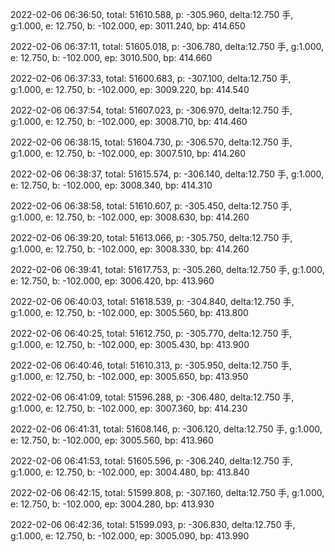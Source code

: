 2022-02-06 06:36:50, total: 51610.588, p: -305.960, delta:12.750 手, g:1.000, e: 12.750, b: -102.000, ep: 3011.240, bp: 414.650

2022-02-06 06:37:11, total: 51605.018, p: -306.780, delta:12.750 手, g:1.000, e: 12.750, b: -102.000, ep: 3010.500, bp: 414.660

2022-02-06 06:37:33, total: 51600.683, p: -307.100, delta:12.750 手, g:1.000, e: 12.750, b: -102.000, ep: 3009.220, bp: 414.540

2022-02-06 06:37:54, total: 51607.023, p: -306.970, delta:12.750 手, g:1.000, e: 12.750, b: -102.000, ep: 3008.710, bp: 414.460

2022-02-06 06:38:15, total: 51604.730, p: -306.570, delta:12.750 手, g:1.000, e: 12.750, b: -102.000, ep: 3007.510, bp: 414.260

2022-02-06 06:38:37, total: 51615.574, p: -306.140, delta:12.750 手, g:1.000, e: 12.750, b: -102.000, ep: 3008.340, bp: 414.310

2022-02-06 06:38:58, total: 51610.607, p: -305.450, delta:12.750 手, g:1.000, e: 12.750, b: -102.000, ep: 3008.630, bp: 414.260

2022-02-06 06:39:20, total: 51613.066, p: -305.750, delta:12.750 手, g:1.000, e: 12.750, b: -102.000, ep: 3008.330, bp: 414.260

2022-02-06 06:39:41, total: 51617.753, p: -305.260, delta:12.750 手, g:1.000, e: 12.750, b: -102.000, ep: 3006.420, bp: 413.960

2022-02-06 06:40:03, total: 51618.539, p: -304.840, delta:12.750 手, g:1.000, e: 12.750, b: -102.000, ep: 3005.560, bp: 413.800

2022-02-06 06:40:25, total: 51612.750, p: -305.770, delta:12.750 手, g:1.000, e: 12.750, b: -102.000, ep: 3005.430, bp: 413.900

2022-02-06 06:40:46, total: 51610.313, p: -305.950, delta:12.750 手, g:1.000, e: 12.750, b: -102.000, ep: 3005.650, bp: 413.950

2022-02-06 06:41:09, total: 51596.288, p: -306.480, delta:12.750 手, g:1.000, e: 12.750, b: -102.000, ep: 3007.360, bp: 414.230

2022-02-06 06:41:31, total: 51608.146, p: -306.120, delta:12.750 手, g:1.000, e: 12.750, b: -102.000, ep: 3005.560, bp: 413.960

2022-02-06 06:41:53, total: 51605.596, p: -306.240, delta:12.750 手, g:1.000, e: 12.750, b: -102.000, ep: 3004.480, bp: 413.840

2022-02-06 06:42:15, total: 51599.808, p: -307.160, delta:12.750 手, g:1.000, e: 12.750, b: -102.000, ep: 3004.280, bp: 413.930

2022-02-06 06:42:36, total: 51599.093, p: -306.830, delta:12.750 手, g:1.000, e: 12.750, b: -102.000, ep: 3005.090, bp: 413.990